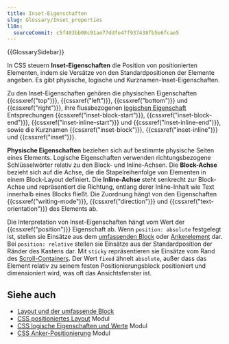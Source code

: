 ```yaml
---
title: Inset-Eigenschaften
slug: Glossary/Inset_properties
l10n:
  sourceCommit: c5f403bb08c91ae77ddfe47f937438fb5e6fcae5
---
```


{{GlossarySidebar}}

In CSS steuern **Inset-Eigenschaften** die Position von positionierten Elementen, indem sie Versätze von den Standardpositionen der Elemente angeben. Es gibt physische, logische und Kurznamen-Inset-Eigenschaften.

Zu den Inset-Eigenschaften gehören die physischen Eigenschaften {{cssxref("top")}}, {{cssxref("left")}}, {{cssxref("bottom")}} und {{cssxref("right")}}, ihre flussbezogenen [logischen Eigenschaft](/de/docs/Glossary/logical_properties) Entsprechungen {{cssxref("inset-block-start")}}, {{cssxref("inset-block-end")}}, {{cssxref("inset-inline-start")}} und {{cssxref("inset-inline-end")}}, sowie die Kurznamen {{cssxref("inset-block")}}, {{cssxref("inset-inline")}} und {{cssxref("inset")}}.

**Physische Eigenschaften** beziehen sich auf bestimmte physische Seiten eines Elements. Logische Eigenschaften verwenden richtungsbezogene Schlüsselwörter relativ zu den Block- und Inline-Achsen. Die **Block-Achse** bezieht sich auf die Achse, die die Stapelreihenfolge von Elementen in einem Block-Layout definiert. Die **Inline-Achse** steht senkrecht zur Block-Achse und repräsentiert die Richtung, entlang derer Inline-Inhalt wie Text innerhalb eines Blocks fließt. Die Zuordnung hängt von den Eigenschaften {{cssxref("writing-mode")}}, {{cssxref("direction")}} und {{cssxref("text-orientation")}} des Elements ab.

Die Interpretation von Inset-Eigenschaften hängt vom Wert der {{cssxref("position")}} Eigenschaft ab. Wenn `position: absolute` festgelegt ist, stellen sie Einsätze aus dem [umfassenden Block](/de/docs/Web/CSS/Containing_block) oder [Ankerelement](/de/docs/Web/CSS/CSS_anchor_positioning/Using) dar. Bei `position: relative` stellen sie Einsätze aus der Standardposition der Ränder des Kastens dar. Mit `sticky` repräsentieren sie Einsätze vom Rand des [Scroll-Containers](/de/docs/Glossary/scroll_container). Der Wert `fixed` ähnelt `absolute`, außer dass das Element relativ zu seinem festen Positionierungsblock positioniert und dimensioniert wird, was oft das Ansichtsfenster ist.

## Siehe auch

- [Layout und der umfassende Block](/de/docs/Web/CSS/Containing_block)
- [CSS positioniertes Layout](/de/docs/Web/CSS/CSS_positioned_layout) Modul
- [CSS logische Eigenschaften und Werte](/de/docs/Web/CSS/CSS_logical_properties_and_values) Modul
- [CSS Anker-Positionierung](/de/docs/Web/CSS/CSS_anchor_positioning) Modul
